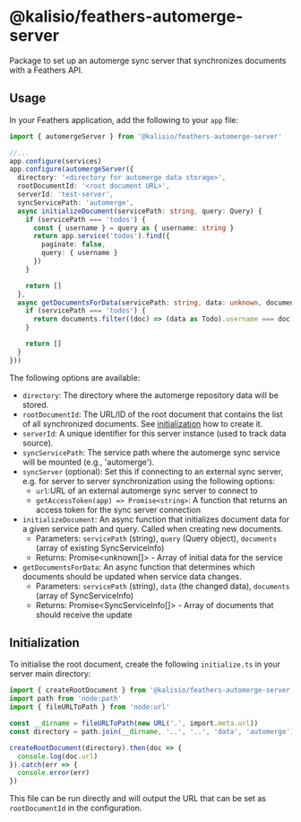 # @kalisio/feathers-automerge-server

Package to set up an automerge sync server that synchronizes documents with a Feathers API.

## Usage

In your Feathers application, add the following to your `app` file:

```ts
import { automergeServer } from '@kalisio/feathers-automerge-server'

//...
app.configure(services)
app.configure(automergeServer({
  directory: '<directory for automerge data storage>',
  rootDocumentId: '<root document URL>',
  serverId: 'test-server',
  syncServicePath: 'automerge',
  async initializeDocument(servicePath: string, query: Query) {
    if (servicePath === 'todos') {
      const { username } = query as { username: string }
      return app.service('todos').find({
        paginate: false,
        query: { username }
      })
    }

    return []
  },
  async getDocumentsForData(servicePath: string, data: unknown, documents: SyncServiceInfo[]) {
    if (servicePath === 'todos') {
      return documents.filter((doc) => (data as Todo).username === doc.query.username)
    }

    return []
  }
}))
```

The following options are available:

- `directory`: The directory where the automerge repository data will be stored.
- `rootDocumentId`: The URL/ID of the root document that contains the list of all synchronized documents. See [initialization](#initialization) how to create it.
- `serverId`: A unique identifier for this server instance (used to track data source).
- `syncServicePath`: The service path where the automerge sync service will be mounted (e.g., 'automerge').
- `syncServer` (optional): Set this if connecting to an external sync server, e.g. for server to server synchronization  using the following options:
  - `url`:URL of an external automerge sync server to connect to
  - `getAccessToken(app) => Promise<string>`: A function that returns an access token for the sync server connection
- `initializeDocument`: An async function that initializes document data for a given service path and query. Called when creating new documents.
  - Parameters: `servicePath` (string), `query` (Query object), `documents` (array of existing SyncServiceInfo)
  - Returns: Promise<unknown[]> - Array of initial data for the service
- `getDocumentsForData`: An async function that determines which documents should be updated when service data changes.
  - Parameters: `servicePath` (string), `data` (the changed data), `documents` (array of SyncServiceInfo)
  - Returns: Promise<SyncServiceInfo[]> - Array of documents that should receive the update

## Initialization

To initialise the root document, create the following `initialize.ts` in your server  main directory:

```ts
import { createRootDocument } from '@kalisio/feathers-automerge-server'
import path from 'node:path'
import { fileURLToPath } from 'node:url'

const __dirname = fileURLToPath(new URL('.', import.meta.url))
const directory = path.join(__dirname, '..', '..', 'data', 'automerge')

createRootDocument(directory).then(doc => {
  console.log(doc.url)
}).catch(err => {
  console.error(err)
})
```

This file can be run directly and will output the URL that can be set as `rootDocumentId` in the configuration.
